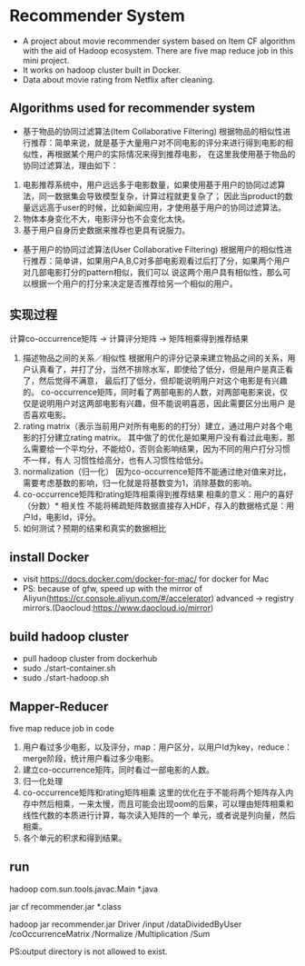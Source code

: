# Recommender System
- A project about movie recommender system based on Item CF algorithm with the aid of Hadoop ecosystem.
There are five map reduce job in this mini project.
- It works on hadoop cluster built in Docker.
- Data about movie rating from Netflix after cleaning.
## Algorithms used for recommender system
- 基于物品的协同过滤算法(Item Collaborative Filtering)
根据物品的相似性进行推荐：简单来说，就是基于大量用户对不同电影的评分来进行得到电影的相似性，再根据某个用户的实际情况来得到推荐电影，
在这里我使用基于物品的协同过滤算法，理由如下：
1. 电影推荐系统中，用户远远多于电影数量，如果使用基于用户的协同过滤算法，同一数据集会导致模型复杂，计算过程就更复杂了；
因此当product的数量远远高于user的时候，比如新闻应用，才使用基于用户的协同过滤算法。
2. 物体本身变化不大，电影评分也不会变化太快。
3. 基于用户自身历史数据来推荐也更具有说服力。
- 基于用户的协同过滤算法(User Collaborative Filtering)
根据用户的相似性进行推荐：简单讲，如果用户A,B,C对多部电影观看过后打了分，如果两个用户对几部电影打分的pattern相似，我们可以
说这两个用户具有相似性，那么可以根据一个用户的打分来决定是否推荐给另一个相似的用户。
## 实现过程
计算co-occurrence矩阵 -> 计算评分矩阵 -> 矩阵相乘得到推荐结果
1. 描述物品之间的关系／相似性
根据用户的评分记录来建立物品之间的关系，用户认真看了，并打了分，当然不排除水军，即使给了低分，但是用户是真正看了，然后觉得不满意，
最后打了低分，但却能说明用户对这个电影是有兴趣的。
co-occurrence矩阵，同时看了两部电影的人数，对两部电影来说，仅仅是说明用户对这两部电影有兴趣，但不能说明喜恶，因此需要区分出用户
是否喜欢电影。
2. rating matrix（表示当前用户对所有电影的的打分）建立，通过用户对各个电影的打分建立rating matrix。
其中做了的优化是如果用户没有看过此电影，那么需要给一个平均分，不能给0，否则会影响结果，因为不同的用户打分习惯不一样，有人
习惯性给高分，也有人习惯性给低分。
3. normalization（归一化）
因为co-occurrence矩阵不能通过绝对值来对比，需要考虑基数的影响，归一化就是将基数变为1，消除基数的影响。
4. co-occurrence矩阵和rating矩阵相乘得到推荐结果
相乘的意义：用户的喜好（分数）* 相关性 
不能将稀疏矩阵数据直接存入HDF，存入的数据格式是：用户Id，电影Id，评分。
5. 如何测试？预期的结果和真实的数据相比
## install Docker
- visit https://docs.docker.com/docker-for-mac/ for docker for Mac
- PS: because of gfw, speed up with the mirror of Aliyun(https://cr.console.aliyun.com/#/accelerator) 
advanced → registry mirrors.(Daocloud:https://www.daocloud.io/mirror)
## build hadoop cluster
- pull hadoop cluster from dockerhub
- sudo ./start-container.sh
- sudo ./start-hadoop.sh
## Mapper-Reducer
five map reduce job in code
1. 用户看过多少电影，以及评分，map：用户区分，以用户Id为key，reduce：merge阶段，统计用户看过多少电影。
2. 建立co-occurrence矩阵，同时看过一部电影的人数。
3. 归一化处理
4. co-occurrence矩阵和rating矩阵相乘
这里的优化在于不能将两个矩阵存入内存中然后相乘，一来太慢，而且可能会出现oom的后果，可以理由矩阵相乘和线性代数的本质进行计算，每次读入矩阵的一个
单元，或者说是列向量，然后相乘。
5. 各个单元的积求和得到结果。
## run
hadoop com.sun.tools.javac.Main *.java

jar cf recommender.jar *.class

hadoop jar recommender.jar Driver /input /dataDividedByUser /coOccurrenceMatrix /Normalize /Multiplication /Sum

PS:output directory is not allowed to exist. 